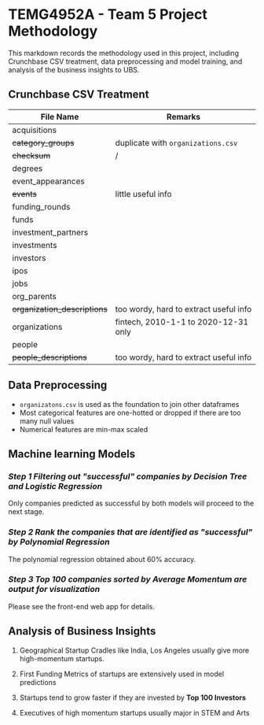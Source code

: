 # TEMG4952A - Team 5 Project Methodology

This markdown records the methodology used in this project, including Crunchbase CSV treatment, data preprocessing and model training, and analysis of the business insights to UBS.

## Crunchbase CSV Treatment

| File Name                      | Remarks                                |
|--------------------------------|----------------------------------------|
| acquisitions                   |                                        |
| <del>category_groups           | duplicate with `organizations.csv`     |
| <del>checksum                  | /                                      |
| degrees                        |                                        |
| event_appearances              |                                        |
| <del>events                    | little useful info                     |
| funding_rounds                 |                                        |
| funds                          |                                        |
| investment_partners            |                                        |
| investments                    |                                        |
| investors                      |                                        |
| ipos                           |                                        |
| jobs                           |                                        |
| org_parents                    |                                        |
| <del>organization_descriptions | too wordy, hard to extract useful info |
| organizations                  | fintech, 2010-1-1 to 2020-12-31 only   |
| people                         |                                        |
| <del>people_descriptions       | too wordy, hard to extract useful info |


## Data Preprocessing 
* `organizatons.csv` is used as the foundation to join other dataframes
* Most categorical features are one-hotted or dropped if there are too many null values
* Numerical features are min-max scaled


## Machine learning Models

### *Step 1 Filtering out "successful" companies by **Decision Tree** and **Logistic Regression***
Only companies predicted as successful by both models will proceed to the next stage.

### *Step 2 Rank the companies that are identified as "successful" by **Polynomial Regression***
The polynomial regression obtained about 60% accuracy.

### *Step 3 Top 100 companies sorted by Average Momentum are output for visualization*
Please see the front-end web app for details.


## Analysis of Business Insights
1. Geographical Startup Cradles like India, Los Angeles usually give more high-momentum startups. 

2. First Funding Metrics of startups are extensively used in model predictions

3. Startups tend to grow faster if they are invested by **Top 100 Investors**

4. Executives of high momentum startups usually major in STEM and Arts

